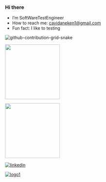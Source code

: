 
### Hi there 

* I’m SoftWareTestEngineer
* How to reach me: cavidaneken1@gmail.com
* Fun fact: I like to testing


![github-contribution-grid-snake](https://user-images.githubusercontent.com/78317220/190580600-edd928b9-0191-4b8a-b1f5-b74fd09a5df4.gif)


<p align="left">
      <img height="180em" src="https://github-readme-stats.vercel.app/api?username=caveken&theme=theme=vue&show_icons=true&count_private=true)"/>
</p>
<p align="left">
      <img height="180em" src="https://github-readme-stats-eight-theta.vercel.app/api/top-langs/?username=caveken&layout=compact&langs_count=8&theme=theme=vue"/>
</p>



[![linkedin](https://img.shields.io/badge/Linkedin-000000?style=for-the-badge&logo=Linkedin&logoColor=white)](https://www.linkedin.com/in/cavidaneken)

[![logo1](https://user-images.githubusercontent.com/104344162/204021681-16ac8f4e-a15d-416d-8fe6-3386a59545ee.png)](https://www.linkedin.com/company/women-who-code/)
